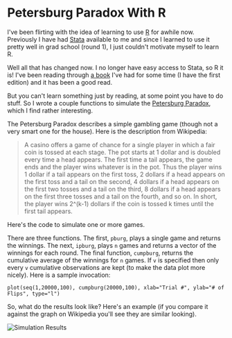 # Petersburg Paradox With R

I've been flirting with the idea of learning to use
[R](http://www.r-project.org/) for awhile now. Previously I have had
[Stata](http://statacorp.com/) available to me and since I learned to use it
pretty well in grad school (round 1), I just couldn't motivate myself to learn
R.

Well all that has changed now. I no longer have easy access to Stata, so R it
is! I've been reading through [a
book](http://search.barnesandnoble.com/Introductory-Statistics-with-R/Peter-Dalgaard/e/9780387790534)
I've had for some time (I have the first edition) and it has been a good read.

But you can't learn something just by reading, at some point you have to do
stuff. So I wrote a couple functions to simulate the [Petersburg
Paradox](https://en.wikipedia.org/wiki/St._Petersburg_paradox), which
I find rather interesting.

The Petersburg Paradox describes a simple gambling game (though not a very smart
one for the house). Here is the description from Wikipedia:

  > A casino offers a game of chance for a single player in which a fair coin is
  > tossed at each stage. The pot starts at 1 dollar and is doubled every time a
  > head appears. The first time a tail appears, the game ends and the player
  > wins whatever is in the pot. Thus the player wins 1 dollar if a tail appears
  > on the first toss, 2 dollars if a head appears on the first toss and a tail
  > on the second, 4 dollars if a head appears on the first two tosses and a
  > tail on the third, 8 dollars if a head appears on the first three tosses and
  > a tail on the fourth, and so on. In short, the player wins 2^(k-1) dollars if
  > the coin is tossed k times until the first tail appears.

Here's the code to simulate one or more games.

<script src="https://gist.github.com/3473645.js"> </script>

There are three functions. The first, ``pburg``, plays a single game and returns
the winnings. The next, ``ipburg``, plays ``n`` games and returns a vector of
the winnings for each round. The final function, ``cumpburg``, returns the
cumulative average of the winnings for ``n`` games. If ``v`` is specified then
only every ``v`` cumulative observations are kept (to make the data plot more
nicely). Here is a sample invocation:

    plot(seq(1,20000,100), cumpburg(20000,100), xlab="Trial #", ylab="# of
    Flips", type="l")

So, what do the results look like? Here's an example (if you compare it against
the graph on Wikipedia you'll see they are similar looking).

![Simulation Results](img/petersburg.png)
